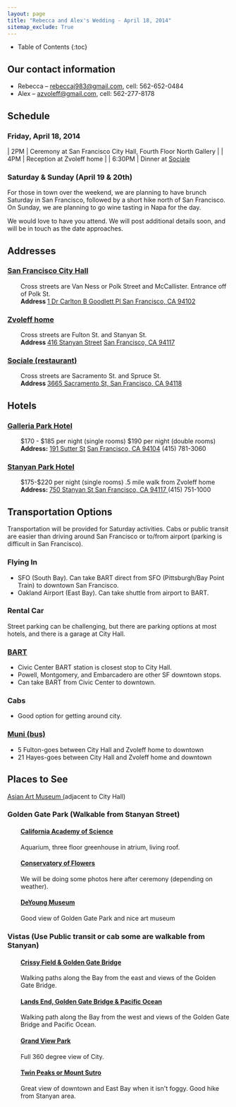 ```yaml
---
layout: page
title: "Rebecca and Alex's Wedding - April 18, 2014"
sitemap_exclude: True
---
```


* Table of Contents
{:toc}

## Our contact information
<ul>
	<li>Rebecca – <a href="mailto:rebeccaj983@gmail.com">rebeccaj983@gmail.com</a>, cell: 562-652-0484</li>
	<li>Alex – <a href="mailto:azvoleff@gmail.com">azvoleff@gmail.com</a>, cell: 562-277-8178</li>
</ul>

## Schedule

### Friday, April 18, 2014

| 2PM    | Ceremony at San Francisco City Hall, Fourth Floor North Gallery |
| 4PM    | Reception at Zvoleff home |
| 6:30PM | Dinner at <a href="http://sfsociale.com/">Sociale</a>

### Saturday &amp; Sunday (April 19 &amp; 20th)
For those in town over the weekend, we are planning to have brunch Saturday in 
San Francisco, followed by a short hike north of San Francisco. On Sunday, we 
are planning to go wine tasting in Napa for the day.

We would love to have you attend. We will post additional details soon, and 
will be in touch as the date approaches.

## Addresses

### <a href="http://sfgsa.org/index.aspx?page=1085">San Francisco City Hall</a>
<p style="padding-left: 30px;">Cross streets are Van Ness or Polk Street and McCallister. Entrance off of Polk St.<br>
<strong>Address </strong><a href="https://www.google.com/maps/preview/place/San+Francisco+City+Hall/@37.7793427,-122.4189105,17z">1 Dr Carlton B Goodlett Pl San Francisco, CA 94102 </a></p>

### <a href="https://maps.google.com/maps?q=416+stanyan+st+san+francisco">Zvoleff home</a>
<p style="padding-left: 30px;">Cross streets are Fulton St. and Stanyan St.<br>
<strong>Address </strong><a href="https://www.google.com/maps/preview/place/416+Stanyan+St/@37.7745543,-122.454306,17z">416 Stanyan Street</a> <a href="https://www.google.com/maps/preview/place/416+Stanyan+St/@37.7745543,-122.454306,17z">San Francisco, CA 94117</a></p>

### <a href="http://www.sfsociale.com">Sociale (restaurant)</a>
<p style="padding-left: 30px;">Cross streets are Sacramento St. and Spruce St.<br>
<strong>Address </strong><a href="https://www.google.com/maps/place/Sociale/@37.7875304,-122.4530431,18z">3665 Sacramento St, San Francisco, CA 94118</a></p>

## Hotels

### [Galleria Park Hotel](http://www.jdvhotels.com/hotels/california/san-francisco-hotels/galleria-park-hotel)
<p style="padding-left: 30px;">$170 - $185 per night (single rooms) $190 per night (double rooms)
<strong>Address:</strong> <a href="https://www.google.com/maps/preview/place/Galleria+Park+Hotel/@37.7897284,-122.4035623,17z">191 Sutter St</a> <a href="https://www.google.com/maps/preview/place/Galleria+Park+Hotel/@37.7897284,-122.4035623,17z">San Francisco, CA 94104</a> (415) 781-3060</p>

### [Stanyan Park Hotel](http://www.stanyanpark.com)
<p style="padding-left: 30px;">$175-$220 per night (single rooms) .5 mile walk from Zvoleff home
<strong>Address: </strong><a href="https://www.google.com/maps/preview/place/Stanyan+Park+Hotel/@37.7681372,-122.453239,17z">750 Stanyan St San Francisco, CA 94117 </a>(415) 751-1000</p>

## Transportation Options
Transportation will be provided for Saturday activities. Cabs or public transit 
are easier than driving around San Francisco or to/from airport (parking is 
difficult in San Francisco).

### Flying In
<ul>
	<li>SFO (South Bay). Can take BART direct from SFO (Pittsburgh/Bay Point Train) to downtown San Francisco.</li>
	<li>Oakland Airport (East Bay). Can take shuttle from airport to BART.</li>
</ul>

### Rental Car
Street parking can be challenging, but there are parking options at most 
hotels, and there is a garage at City Hall.

### <a href="http://www.bart.gov/">BART</a>
<ul>
	<li>Civic Center BART station is closest stop to City Hall.</li>
	<li>Powell, Montgomery, and Embarcadero are other SF downtown stops.</li>
	<li>Can take BART from Civic Center to downtown.</li>
</ul>

### Cabs
<ul>
	<li>Good option for getting around city.</li>
</ul>

### <a href="http://www.sfmta.com/">Muni (bus)</a>
<ul>
	<li>5 Fulton-goes between City Hall and Zvoleff home to downtown</li>
	<li>21 Hayes-goes between City Hall and Zvoleff home and downtown</li>
</ul>

## Places to See
<a href="http://www.asianart.org/">Asian Art Museum (</a>adjacent to City Hall)

### Golden Gate Park (Walkable from Stanyan Street)

<h4 style="padding-left: 30px;"><a href="http://sfrecpark.org/destination/california-academy-of-sciences/">California Academy of Science</a></h4>
<p style="padding-left: 30px;">Aquarium, three floor greenhouse in atrium, living roof.</p>

<h4 style="padding-left: 30px;"><a href="http://sfrecpark.org/destination/conservatory-of-flowers/">Conservatory of Flowers</a></h4>
<p style="padding-left: 30px;">We will be doing some photos here after ceremony (depending on weather).</p>

<h4 style="padding-left: 30px;"><a href="http://sfrecpark.org/destination/de-young-museum/">DeYoung Museum</a></h4>
<p style="padding-left: 30px;">Good view of Golden Gate Park and nice art museum</p>

### Vistas (Use Public transit or cab some are walkable from Stanyan)

<h4 style="padding-left: 30px;"><a href="http://www.parksconservancy.org/visit/park-sites/crissy-field.html">Crissy Field &amp; Golden Gate Bridge</a></h4>
<p style="padding-left: 30px;">Walking paths along the Bay from the east and views of the Golden Gate Bridge.</p>

<h4 style="padding-left: 30px;"><a href="http://www.parksconservancy.org/visit/park-sites/lands-end.html">Lands End, Golden Gate Bridge &amp; Pacific Ocean</a></h4>
<p style="padding-left: 30px;">Walking path along the Bay from the west and views of the Golden Gate Bridge and Pacific Ocean.</p>

<h4 style="padding-left: 30px;"><a href="http://sfrecpark.org/destination/grand-view-park/">Grand View Park</a></h4>
<p style="padding-left: 30px;">Full 360 degree view of City.</p>

<h4 style="padding-left: 30px;"><a href="http://sfrecpark.org/destination/twin-peaks/">Twin Peaks or Mount Sutro</a></h4>
<p style="padding-left: 30px;">Great view of downtown and East Bay when it isn't foggy. Good hike from Stanyan area.</p>

